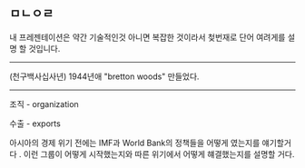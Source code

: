 ## ㅁㄴㅇㄹ

내 프레젠테이션은 약간 기술적인것 아니면 복잡한 것이라서 첮번재로 단어 여려게를
설명 할 것입니다.

---

(천구백사십사년) 1944년애 "bretton woods" 만들었다.

---

조직 - organization

수출 - exports

아시아의 경제 위기 전에는 IMF과 World Bank의 정책들을 어떻게 였는지를 얘기할거다
. 이런 그룹이 어떻게 시작했는지와 따른 위기에서 어떻게 햬결했는지를 설명할 거다.
